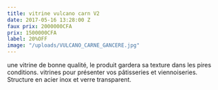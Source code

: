 ```yaml
---
title: vitrine vulcano carn V2
date: 2017-05-16 13:28:00 Z
faux prix: 2000000CFA
prix: 1500000CFA
label: 20%OFF
image: "/uploads/VULCANO_CARNE_GANCERE.jpg"
---
```


 une vitrine  de bonne qualité, le produit gardera sa texture dans les pires conditions.  vitrines  pour présenter vos pâtisseries et viennoiseries. Structure en acier inox et verre transparent.